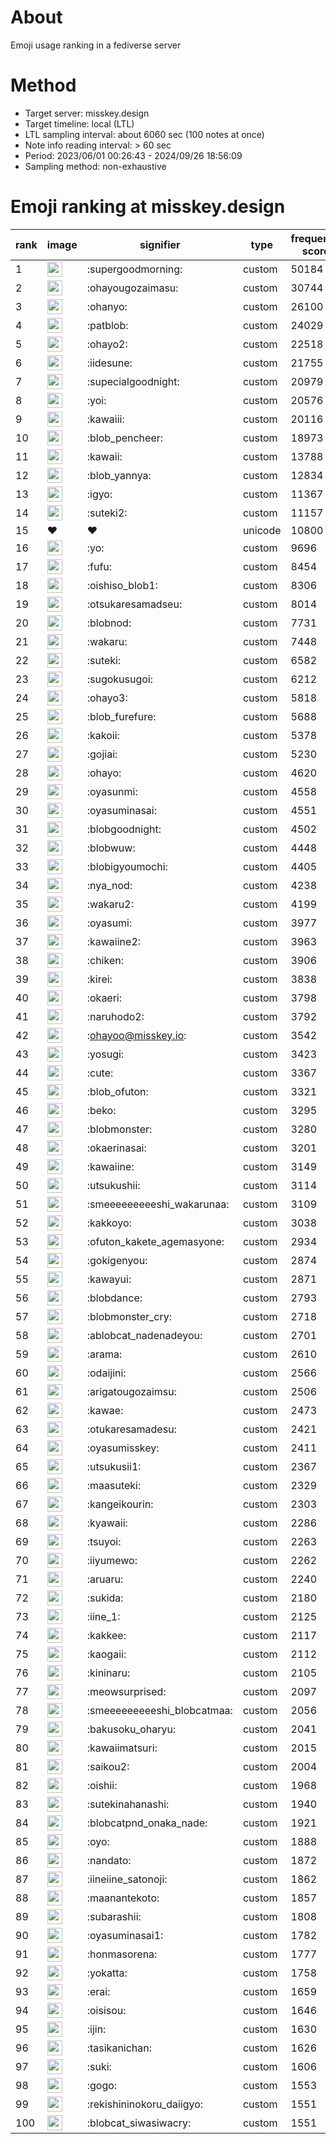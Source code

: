 # About
Emoji usage ranking in a fediverse server

# Method
- Target server: misskey.design
- Target timeline: local (LTL)
- LTL sampling interval: about 6060 sec (100 notes at once)
- Note info reading interval: > 60 sec
- Period: 2023/06/01 00:26:43 - 2024/09/26 18:56:09 
- Sampling method: non-exhaustive

# Emoji ranking at misskey.design

|rank|image|signifier|type|frequency score|
|----|----|----|----|----|
|1|<img height="24" src="https://misskey.design/emoji/supergoodmorning.webp">|:supergoodmorning:|custom|50184|
|2|<img height="24" src="https://misskey.design/emoji/ohayougozaimasu.webp">|:ohayougozaimasu:|custom|30744|
|3|<img height="24" src="https://misskey.design/emoji/ohanyo.webp">|:ohanyo:|custom|26100|
|4|<img height="24" src="https://misskey.design/emoji/patblob.webp">|:patblob:|custom|24029|
|5|<img height="24" src="https://misskey.design/emoji/ohayo2.webp">|:ohayo2:|custom|22518|
|6|<img height="24" src="https://misskey.design/emoji/iidesune.webp">|:iidesune:|custom|21755|
|7|<img height="24" src="https://misskey.design/emoji/supecialgoodnight.webp">|:supecialgoodnight:|custom|20979|
|8|<img height="24" src="https://misskey.design/emoji/yoi.webp">|:yoi:|custom|20576|
|9|<img height="24" src="https://misskey.design/emoji/kawaiii.webp">|:kawaiii:|custom|20116|
|10|<img height="24" src="https://misskey.design/emoji/blob_pencheer.webp">|:blob_pencheer:|custom|18973|
|11|<img height="24" src="https://misskey.design/emoji/kawaii.webp">|:kawaii:|custom|13788|
|12|<img height="24" src="https://misskey.design/emoji/blob_yannya.webp">|:blob_yannya:|custom|12834|
|13|<img height="24" src="https://misskey.design/emoji/igyo.webp">|:igyo:|custom|11367|
|14|<img height="24" src="https://misskey.design/emoji/suteki2.webp">|:suteki2:|custom|11157|
|15|❤|❤|unicode|10800|
|16|<img height="24" src="https://misskey.design/emoji/yo.webp">|:yo:|custom|9696|
|17|<img height="24" src="https://misskey.design/emoji/fufu.webp">|:fufu:|custom|8454|
|18|<img height="24" src="https://misskey.design/emoji/oishiso_blob1.webp">|:oishiso_blob1:|custom|8306|
|19|<img height="24" src="https://misskey.design/emoji/otsukaresamadseu.webp">|:otsukaresamadseu:|custom|8014|
|20|<img height="24" src="https://misskey.design/emoji/blobnod.webp">|:blobnod:|custom|7731|
|21|<img height="24" src="https://misskey.design/emoji/wakaru.webp">|:wakaru:|custom|7448|
|22|<img height="24" src="https://misskey.design/emoji/suteki.webp">|:suteki:|custom|6582|
|23|<img height="24" src="https://misskey.design/emoji/sugokusugoi.webp">|:sugokusugoi:|custom|6212|
|24|<img height="24" src="https://misskey.design/emoji/ohayo3.webp">|:ohayo3:|custom|5818|
|25|<img height="24" src="https://misskey.design/emoji/blob_furefure.webp">|:blob_furefure:|custom|5688|
|26|<img height="24" src="https://misskey.design/emoji/kakoii.webp">|:kakoii:|custom|5378|
|27|<img height="24" src="https://misskey.design/emoji/gojiai.webp">|:gojiai:|custom|5230|
|28|<img height="24" src="https://misskey.design/emoji/ohayo.webp">|:ohayo:|custom|4620|
|29|<img height="24" src="https://misskey.design/emoji/oyasunmi.webp">|:oyasunmi:|custom|4558|
|30|<img height="24" src="https://misskey.design/emoji/oyasuminasai.webp">|:oyasuminasai:|custom|4551|
|31|<img height="24" src="https://misskey.design/emoji/blobgoodnight.webp">|:blobgoodnight:|custom|4502|
|32|<img height="24" src="https://misskey.design/emoji/blobwuw.webp">|:blobwuw:|custom|4448|
|33|<img height="24" src="https://misskey.design/emoji/blobigyoumochi.webp">|:blobigyoumochi:|custom|4405|
|34|<img height="24" src="https://misskey.design/emoji/nya_nod.webp">|:nya_nod:|custom|4238|
|35|<img height="24" src="https://misskey.design/emoji/wakaru2.webp">|:wakaru2:|custom|4199|
|36|<img height="24" src="https://misskey.design/emoji/oyasumi.webp">|:oyasumi:|custom|3977|
|37|<img height="24" src="https://misskey.design/emoji/kawaiine2.webp">|:kawaiine2:|custom|3963|
|38|<img height="24" src="https://misskey.design/emoji/chiken.webp">|:chiken:|custom|3906|
|39|<img height="24" src="https://misskey.design/emoji/kirei.webp">|:kirei:|custom|3838|
|40|<img height="24" src="https://misskey.design/emoji/okaeri.webp">|:okaeri:|custom|3798|
|41|<img height="24" src="https://misskey.design/emoji/naruhodo2.webp">|:naruhodo2:|custom|3792|
|42|<img height="24" src="https://misskey.design/emoji/ohayoo.webp">|:ohayoo@misskey.io:|custom|3542|
|43|<img height="24" src="https://misskey.design/emoji/yosugi.webp">|:yosugi:|custom|3423|
|44|<img height="24" src="https://misskey.design/emoji/cute.webp">|:cute:|custom|3367|
|45|<img height="24" src="https://misskey.design/emoji/blob_ofuton.webp">|:blob_ofuton:|custom|3321|
|46|<img height="24" src="https://misskey.design/emoji/beko.webp">|:beko:|custom|3295|
|47|<img height="24" src="https://misskey.design/emoji/blobmonster.webp">|:blobmonster:|custom|3280|
|48|<img height="24" src="https://misskey.design/emoji/okaerinasai.webp">|:okaerinasai:|custom|3201|
|49|<img height="24" src="https://misskey.design/emoji/kawaiine.webp">|:kawaiine:|custom|3149|
|50|<img height="24" src="https://misskey.design/emoji/utsukushii.webp">|:utsukushii:|custom|3114|
|51|<img height="24" src="https://misskey.design/emoji/smeeeeeeeeeshi_wakarunaa.webp">|:smeeeeeeeeeshi_wakarunaa:|custom|3109|
|52|<img height="24" src="https://misskey.design/emoji/kakkoyo.webp">|:kakkoyo:|custom|3038|
|53|<img height="24" src="https://misskey.design/emoji/ofuton_kakete_agemasyone.webp">|:ofuton_kakete_agemasyone:|custom|2934|
|54|<img height="24" src="https://misskey.design/emoji/gokigenyou.webp">|:gokigenyou:|custom|2874|
|55|<img height="24" src="https://misskey.design/emoji/kawayui.webp">|:kawayui:|custom|2871|
|56|<img height="24" src="https://misskey.design/emoji/blobdance.webp">|:blobdance:|custom|2793|
|57|<img height="24" src="https://misskey.design/emoji/blobmonster_cry.webp">|:blobmonster_cry:|custom|2718|
|58|<img height="24" src="https://misskey.design/emoji/ablobcat_nadenadeyou.webp">|:ablobcat_nadenadeyou:|custom|2701|
|59|<img height="24" src="https://misskey.design/emoji/arama.webp">|:arama:|custom|2610|
|60|<img height="24" src="https://misskey.design/emoji/odaijini.webp">|:odaijini:|custom|2566|
|61|<img height="24" src="https://misskey.design/emoji/arigatougozaimsu.webp">|:arigatougozaimsu:|custom|2506|
|62|<img height="24" src="https://misskey.design/emoji/kawae.webp">|:kawae:|custom|2473|
|63|<img height="24" src="https://misskey.design/emoji/otukaresamadesu.webp">|:otukaresamadesu:|custom|2421|
|64|<img height="24" src="https://misskey.design/emoji/oyasumisskey.webp">|:oyasumisskey:|custom|2411|
|65|<img height="24" src="https://misskey.design/emoji/utsukusii1.webp">|:utsukusii1:|custom|2367|
|66|<img height="24" src="https://misskey.design/emoji/maasuteki.webp">|:maasuteki:|custom|2329|
|67|<img height="24" src="https://misskey.design/emoji/kangeikourin.webp">|:kangeikourin:|custom|2303|
|68|<img height="24" src="https://misskey.design/emoji/kyawaii.webp">|:kyawaii:|custom|2286|
|69|<img height="24" src="https://misskey.design/emoji/tsuyoi.webp">|:tsuyoi:|custom|2263|
|70|<img height="24" src="https://misskey.design/emoji/iiyumewo.webp">|:iiyumewo:|custom|2262|
|71|<img height="24" src="https://misskey.design/emoji/aruaru.webp">|:aruaru:|custom|2240|
|72|<img height="24" src="https://misskey.design/emoji/sukida.webp">|:sukida:|custom|2180|
|73|<img height="24" src="https://misskey.design/emoji/iine_1.webp">|:iine_1:|custom|2125|
|74|<img height="24" src="https://misskey.design/emoji/kakkee.webp">|:kakkee:|custom|2117|
|75|<img height="24" src="https://misskey.design/emoji/kaogaii.webp">|:kaogaii:|custom|2112|
|76|<img height="24" src="https://misskey.design/emoji/kininaru.webp">|:kininaru:|custom|2105|
|77|<img height="24" src="https://misskey.design/emoji/meowsurprised.webp">|:meowsurprised:|custom|2097|
|78|<img height="24" src="https://misskey.design/emoji/smeeeeeeeeeshi_blobcatmaa.webp">|:smeeeeeeeeeshi_blobcatmaa:|custom|2056|
|79|<img height="24" src="https://misskey.design/emoji/bakusoku_oharyu.webp">|:bakusoku_oharyu:|custom|2041|
|80|<img height="24" src="https://misskey.design/emoji/kawaiimatsuri.webp">|:kawaiimatsuri:|custom|2015|
|81|<img height="24" src="https://misskey.design/emoji/saikou2.webp">|:saikou2:|custom|2004|
|82|<img height="24" src="https://misskey.design/emoji/oishii.webp">|:oishii:|custom|1968|
|83|<img height="24" src="https://misskey.design/emoji/sutekinahanashi.webp">|:sutekinahanashi:|custom|1940|
|84|<img height="24" src="https://misskey.design/emoji/blobcatpnd_onaka_nade.webp">|:blobcatpnd_onaka_nade:|custom|1921|
|85|<img height="24" src="https://misskey.design/emoji/oyo.webp">|:oyo:|custom|1888|
|86|<img height="24" src="https://misskey.design/emoji/nandato.webp">|:nandato:|custom|1872|
|87|<img height="24" src="https://misskey.design/emoji/iineiine_satonoji.webp">|:iineiine_satonoji:|custom|1862|
|88|<img height="24" src="https://misskey.design/emoji/maanantekoto.webp">|:maanantekoto:|custom|1857|
|89|<img height="24" src="https://misskey.design/emoji/subarashii.webp">|:subarashii:|custom|1808|
|90|<img height="24" src="https://misskey.design/emoji/oyasuminasai1.webp">|:oyasuminasai1:|custom|1782|
|91|<img height="24" src="https://misskey.design/emoji/honmasorena.webp">|:honmasorena:|custom|1777|
|92|<img height="24" src="https://misskey.design/emoji/yokatta.webp">|:yokatta:|custom|1758|
|93|<img height="24" src="https://misskey.design/emoji/erai.webp">|:erai:|custom|1659|
|94|<img height="24" src="https://misskey.design/emoji/oisisou.webp">|:oisisou:|custom|1646|
|95|<img height="24" src="https://misskey.design/emoji/ijin.webp">|:ijin:|custom|1630|
|96|<img height="24" src="https://misskey.design/emoji/tasikanichan.webp">|:tasikanichan:|custom|1626|
|97|<img height="24" src="https://misskey.design/emoji/suki.webp">|:suki:|custom|1606|
|98|<img height="24" src="https://misskey.design/emoji/gogo.webp">|:gogo:|custom|1553|
|99|<img height="24" src="https://misskey.design/emoji/rekishininokoru_daiigyo.webp">|:rekishininokoru_daiigyo:|custom|1551|
|100|<img height="24" src="https://misskey.design/emoji/blobcat_siwasiwacry.webp">|:blobcat_siwasiwacry:|custom|1551|
